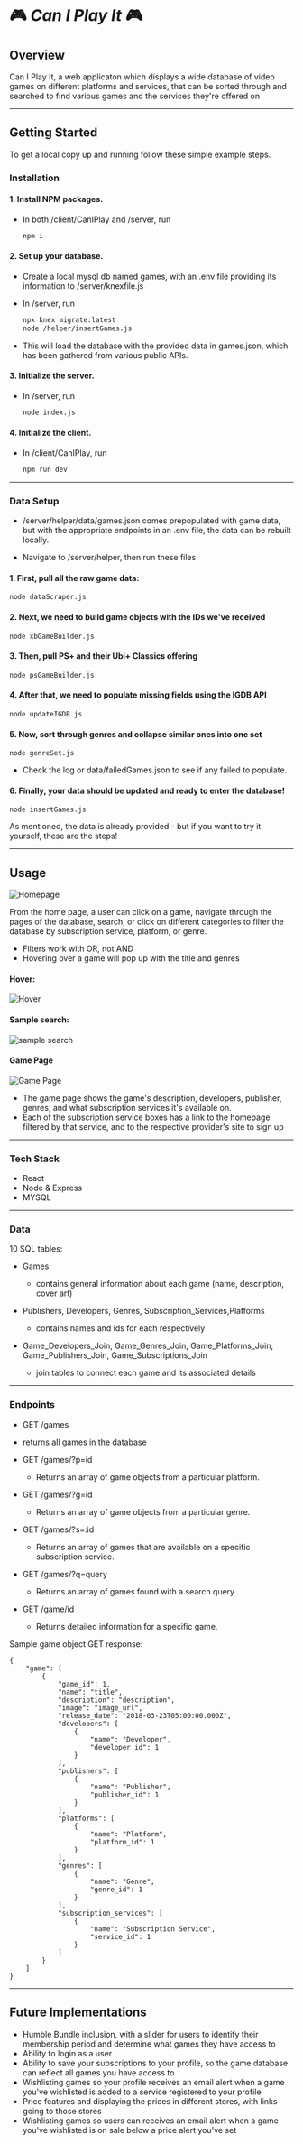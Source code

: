 # 🎮 *Can I Play It* 🎮

## Overview

Can I Play It, a web applicaton which displays a wide database of video games on different platforms and services, that can be sorted through and searched to find various games and the services they're offered on

---
## Getting Started

To get a local copy up and running follow these simple example steps.


### Installation


#### 1. Install NPM packages.

- In both /client/CanIPlay and /server, run

  ```sh
  npm i
  ```
#### 2. Set up your database.

- Create a local mysql db named games, with an .env file providing its information to /server/knexfile.js

- In /server, run
  ```sh
  npx knex migrate:latest
  node /helper/insertGames.js
  ```
- This will load the database with the provided data in games.json, which has been gathered from various public APIs.

#### 3. Initialize the server.

- In /server, run

  ```sh
  node index.js
  ```

#### 4. Initialize the client.

- In /client/CanIPlay, run

  ```sh
  npm run dev
  ```

---

### Data Setup

- /server/helper/data/games.json comes prepopulated with game data, but with the appropriate endpoints in an .env file, the data can be rebuilt locally.

- Navigate to /server/helper, then run these files:

#### 1. First, pull all the raw game data:
`node dataScraper.js`

#### 2. Next, we need to build game objects with the IDs we've received
`node xbGameBuilder.js`


#### 3. Then, pull PS+ and their Ubi+ Classics offering
   `node psGameBuilder.js`

#### 4. After that, we need to populate missing fields using the IGDB API
 `node updateIGDB.js`

#### 5. Now, sort through genres and collapse similar ones into one set
`node genreSet.js`

  - Check the log or data/failedGames.json to see if any failed to populate.

#### 6. Finally, your data should be updated and ready to enter the database!
`node insertGames.js`

As mentioned, the data is already provided - but if you want to try it yourself, these are the steps!

---

## Usage

![Homepage](image/image.png)

From the home page, a user can click on a game, navigate through the pages of the database, search, or click on different categories to filter the database by subscription service, platform, or genre. 
  - Filters work with OR, not AND
  - Hovering over a game will pop up with the title and genres

####  Hover:

![Hover](image/image-5.png)

#### Sample search:

![sample search](image/image-3.png)

#### Game Page
![Game Page](image/image-4.png)
 - The game page shows the game's description, developers, publisher, genres, and what subscription services it's available on.
 - Each of the subscription service boxes has a link to the homepage filtered by that service, and to the respective provider's site to sign up

---

### Tech Stack

- React
- Node & Express
- MYSQL 

---

### Data

10 SQL tables:

- Games
  - contains general information about each game (name, description, cover art)

- Publishers, Developers, Genres, Subscription_Services,Platforms
  - contains names and ids for each respectively

- Game_Developers_Join, Game_Genres_Join, Game_Platforms_Join, Game_Publishers_Join, Game_Subscriptions_Join
  - join tables to connect each game and its associated details

--- 

### Endpoints

* GET /games
 * returns all games in the database

* GET /games/?p=id
  * Returns an array of game objects from a particular platform.

* GET /games/?g=id
  * Returns an array of game objects from a particular genre.

* GET /games/?s=:id
  * Returns an array of games that are available on a specific subscription service.

* GET /games/?q=query
  * Returns an array of games found with a search query 

* GET /game/id
  * Returns detailed information for a specific game.


Sample game object GET response:

```
{
    "game": [
        {
            "game_id": 1,
            "name": "title",
            "description": "description",
            "image": "image_url",
            "release_date": "2018-03-23T05:00:00.000Z",
            "developers": [
                {
                    "name": "Developer",
                    "developer_id": 1
                }
            ],
            "publishers": [
                {
                    "name": "Publisher",
                    "publisher_id": 1
                }
            ],
            "platforms": [
                {
                    "name": "Platform",
                    "platform_id": 1
                }
            ],
            "genres": [
                {
                    "name": "Genre",
                    "genre_id": 1
                }
            ],
            "subscription_services": [
                {
                    "name": "Subscription Service",
                    "service_id": 1
                }
            ]
        }
    ]
}

```

---


## Future Implementations

* Humble Bundle inclusion, with a slider for users to identify their membership period and determine what games they have access to
* Ability to login as a user
* Ability to save your subscriptions to your profile, so the game database can reflect all games you have access to
* Wishlisting games so your profile receives an email alert when a game you've wishlisted is added to a service registered to your profile
* Price features and displaying the prices in different stores, with links going to those stores
* Wishlisting games so users can receives an email alert when a game you've wishlisted is on sale below a price alert you've set
